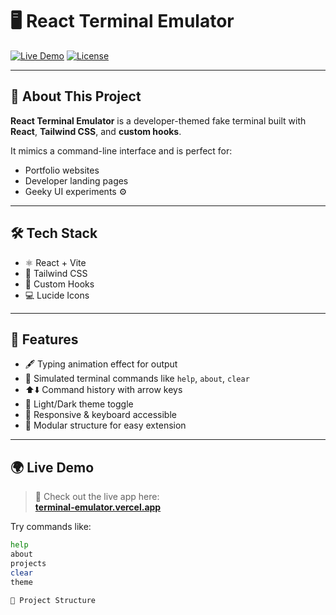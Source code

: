# 🖥️ React Terminal Emulator

[![Live Demo](https://img.shields.io/badge/🚀%20Live-Demo-blue?style=flat-square)](https://terminal-emulator.vercel.app/)
[![License](https://img.shields.io/badge/license-MIT-green?style=flat-square)](./LICENSE)

---

## 📌 About This Project

**React Terminal Emulator** is a developer-themed fake terminal built with **React**, **Tailwind CSS**, and **custom hooks**.

It mimics a command-line interface and is perfect for:
- Portfolio websites
- Developer landing pages
- Geeky UI experiments ⚙️

---

## 🛠️ Tech Stack

- ⚛️ React + Vite  
- 🎨 Tailwind CSS  
- 🧠 Custom Hooks  
- 💻 Lucide Icons  

---

## 🌟 Features

- 🖋️ Typing animation effect for output  
- 🧪 Simulated terminal commands like `help`, `about`, `clear`  
- ⬆️⬇️ Command history with arrow keys  
- 🎨 Light/Dark theme toggle  
- 📱 Responsive & keyboard accessible  
- 🧩 Modular structure for easy extension  

---

## 🌍 Live Demo

> 🚀 Check out the live app here:  
**[terminal-emulator.vercel.app](https://terminal-emulator.vercel.app/)**

Try commands like:

```bash
help
about
projects
clear
theme

📂 Project Structure